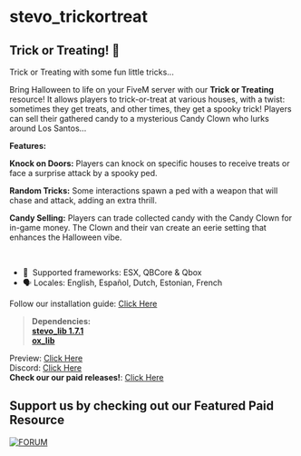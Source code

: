 # stevo_trickortreat
## Trick or Treating! :ghost:
Trick or Treating with some fun little tricks...

Bring Halloween to life on your FiveM server with our **Trick or Treating** resource! It allows players to trick-or-treat at various houses, with a twist: sometimes they get treats, and other times, they get a spooky trick! Players can sell their gathered candy to a mysterious Candy Clown who lurks around Los Santos...

**Features:**

**Knock on Doors:** Players can knock on specific houses to receive treats or face a surprise attack by a spooky ped.
    
**Random Tricks:** Some interactions spawn a ped with a weapon that will chase and attack, adding an extra thrill.
    
**Candy Selling:** Players can trade collected candy with the Candy Clown for in-game money. The Clown and their van create an eerie setting that enhances the Halloween vibe.


﻿
- :bank: ﻿﻿﻿ Supported frameworks: ESX, QBCore & Qbox
- :speaking_head:  Locales: English, Español, Dutch, Estonian, French

Follow our installation guide: [Click Here](https://docs.stevoscripts.com/free-scripts/stevo_trickortreating)
﻿
> **Dependencies:**
> <br>
> **[stevo_lib 1.7.1](https://github.com/stevoscriptsteam/stevo_lib/releases/tag/1.7.1)**
> <br>
> **[ox_lib](https://github.com/overextended/ox_lib/releases/tag/v3.24.0)**

Preview: [Click Here](https://youtu.be/L50Yst7Us-o)
<br>
Discord: [Click Here](https://discord.gg/stevoscripts)
<br>
**Check our our paid releases!**: [Click Here](https://store.stevoscripts.com/)

## Support us by checking out our Featured Paid Resource 
[![FORUM](https://github.com/user-attachments/assets/64ea1a30-f5f3-40bb-9ba0-7e309ff67d90)](https://store.stevoscripts.com/package/6448032)
